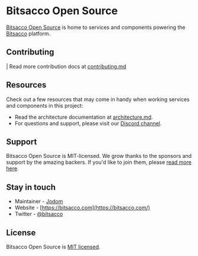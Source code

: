 # Bitsacco Open Source

[Bitsacco Open Source](https://github.com/bitsacco/opensource) is home to services and components powering the [Bitsacco](https://bitsacco.com) platform.

## Contributing

| Read more contribution docs at [contributing.md](https://github.com/bitsacco/opensource/blob/main/docs/contributing.md)

## Resources

Check out a few resources that may come in handy when working services and components in this project:

- Read the architecture documentation at [architecture.md](https://github.com/bitsacco/opensource/blob/main/docs/architecture.md).
- For questions and support, please visit our [Discord channel](https://discord.gg/r2ZW377ADS).

## Support

Bitsacco Open Source is MIT-licensed. We grow thanks to the sponsors and support by the amazing backers. If you'd like to join them, please [read more here](https://bitsacco.com/opensource).

## Stay in touch

- Maintainer - [Jodom](https://twitter.com/okjodom)
- Website - [https://bitsacco.com](https://bitsacco.com/)
- Twitter - [@bitsacco](https://twitter.com/bitsacco)

## License

Bitsacco Open Source is [MIT licensed](https://github.com/bitsacco/opensource/blob/main/LICENSE).
